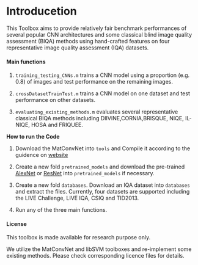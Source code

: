 # Introducetion
This Toolbox aims to provide relatively fair benchmark performances of several popular CNN architectures and some classical blind image quality assessment (BIQA) methods using hand-crafted features on four representative image quality assessment (IQA) datasets.


#### Main functions

1. `training_testing_CNNs.m` trains a CNN model using a proportion (e.g. 0.8) of images and test performance on the remaining images.

2. `crossDatasetTrainTest.m` trains a CNN model on one dataset and test performance on other datasets.

3. `evaluating_existing_methods.m` evaluates several representative classical BIQA methods including DIIVINE,CORNIA,BRISQUE, NIQE, IL-NIQE, HOSA and FRIQUEE. 

**How to run the Code**

1. Download the MatConvNet into ``tools`` and Compile it according to the guidence on [website](http://www.vlfeat.org/matconvnet/)

2. Create a new fold ``pretrained_models`` and download the pre-trained [AlexNet](http://www.vlfeat.org/matconvnet/models/imagenet-caffe-alex.mat) or [ResNet](http://www.vlfeat.org/matconvnet/models/imagenet-resnet-50-dag.mat) into ``pretrained_models`` if necessary.

3. Create a new fold ``databases``. Download an IQA dataset into ``databases`` and extract the files. Currently, four datasets are supported including the LIVE Challenge, LIVE IQA, CSIQ and TID2013.

4. Run any of the three main functions.



#### License

This toolbox is made available for research purpose only. 

We utilize the MatConvNet and libSVM toolboxes and re-implement some existing methods. Please check corresponding licence files for details.
